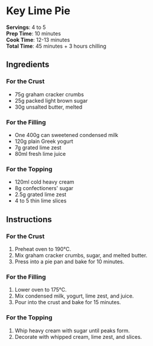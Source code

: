 # Key Lime Pie 

**Servings**: 4 to 5  
**Prep Time**: 10 minutes  
**Cook Time**: 12-13 minutes  
**Total Time**: 45 minutes + 3 hours chilling  

## Ingredients

### For the Crust
- 75g graham cracker crumbs
- 25g packed light brown sugar
- 30g unsalted butter, melted

### For the Filling
- One 400g can sweetened condensed milk
- 120g plain Greek yogurt
- 7g grated lime zest
- 80ml fresh lime juice

### For the Topping
- 120ml cold heavy cream
- 8g confectioners' sugar
- 2.5g grated lime zest
- 4 to 5 thin lime slices


## Instructions

### For the Crust
1. Preheat oven to 190°C.
2. Mix graham cracker crumbs, sugar, and melted butter.
3. Press into a pie pan and bake for 10 minutes.

### For the Filling
1. Lower oven to 175°C.
2. Mix condensed milk, yogurt, lime zest, and juice.
3. Pour into the crust and bake for 15 minutes.

### For the Topping
1. Whip heavy cream with sugar until peaks form.
2. Decorate with whipped cream, lime zest, and slices.
